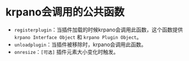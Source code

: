 
# krpano会调用的公共函数

- `registerplugin`：当插件加载的时候krpano会调用此函数，这个函数提供`krpano Interface Object` 和 `krpano Plugin Object`。
- `unloadplugin`：当插件被移除时，krpano会调用此函数。
- `onresize`：`[可选]` 插件元素大小变化时触发。